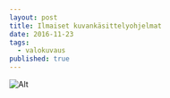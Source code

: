 ```yaml
---
layout: post
title: Ilmaiset kuvankäsittelyohjelmat
date: 2016-11-23
tags:
  - valokuvaus
published: true
---
```

![Alt]({{site.baseurl}}/images/jekyll_install.jpg)

